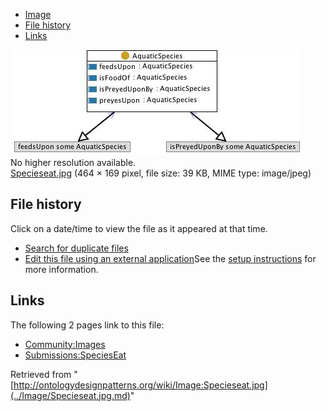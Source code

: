 * [Image](../Image/Specieseat.jpg.md#file)
* [File history](../Image/Specieseat.jpg.md#filehistory)
* [Links](../Image/Specieseat.jpg.md#filelinks)

[![Image:Specieseat.jpg](../images/1/13/Specieseat.jpg)](../images/1/13/Specieseat.jpg)  
No higher resolution available.  
[Specieseat.jpg](../images/1/13/Specieseat.jpg)‎ (464 × 169 pixel, file size: 39 KB, MIME type: image/jpeg)

## File history

Click on a date/time to view the file as it appeared at that time.



  
* [Search for duplicate files](http://ontologydesignpatterns.org/wiki/Special:FileDuplicateSearch/Specieseat.jpg "Special:FileDuplicateSearch/Specieseat.jpg")
* [Edit this file using an external application](http://ontologydesignpatterns.org/wiki/index.php?title=Image:Specieseat.jpg&action=edit&externaledit=true&mode=file "Image:Specieseat.jpg")See the [setup instructions](http://www.mediawiki.org/wiki/Manual:External_editors "http://www.mediawiki.org/wiki/Manual:External_editors") for more information.

## Links



The following 2 pages link to this file:


* [Community:Images](../Community/Images.md "Community:Images")
* [Submissions:SpeciesEat](../Submissions/SpeciesEat.md "Submissions:SpeciesEat")


Retrieved from "[http://ontologydesignpatterns.org/wiki/Image:Specieseat.jpg](../Image/Specieseat.jpg.md)"